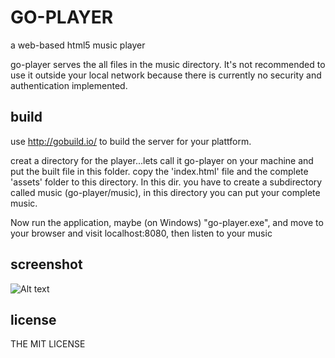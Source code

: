 GO-PLAYER
=========

a web-based html5 music player

go-player serves the all files in the music directory. It's not recommended to use it outside
your local network because there is currently no security and authentication implemented.

build
--------

use http://gobuild.io/ to build the server for your plattform.

creat a directory for the player...lets call it go-player on your machine and put the built file in this folder.
copy the 'index.html' file and the complete 'assets' folder to this directory.
In this dir. you have to create a subdirectory called music (go-player/music), in this directory you can put your complete music.

Now run the application, maybe (on Windows) "go-player.exe", and move to your browser and visit localhost:8080, then listen to your music

screenshot
----------
![Alt text](https://raw.githubusercontent.com/pichuio/go-player/master/screenshot.png)

license
---------

THE MIT LICENSE


